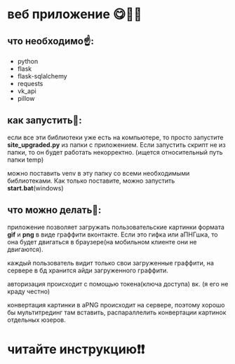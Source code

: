 # веб приложение 😋🤗🤗

## что необходимо☝️:
- python
- flask
- flask-sqlalchemy
- requests
- vk_api
- pillow

## как запустить🤔:

если все эти библиотеки уже есть на компьютере, то просто запустите **site_upgraded.py** из папки с приложением. 
Если запустить скрипт не из папки, то он будет работать некорректно. (ищется относительный путь папки temp)

можно поставить venv в эту папку со всеми необходимыми библиотеками. Как только поставите, можно запустить **start.bat**(windows)

## что можно делать🤑:

приложение позволяет загружать пользовательские картинки формата **gif** и **png** в виде граффити вконтакте. Если это гифка или аПНГшка, то она будет двигаться в браузере(на мобильном клиенте они не двигаются).

каждый пользователь видит только свои загруженные граффити, на сервере в бд хранится айди загруженного граффити.

авторизация происходит с помощью токена(ключа доступа) вк. (я его не краду честно)

конвертация картинки в aPNG происходит на сервере, поэтому хорошо бы мультитрединг там вставить, распараллелить конвертации картинок отдельных юзеров.

# читайте инструкцию❗️❗️

